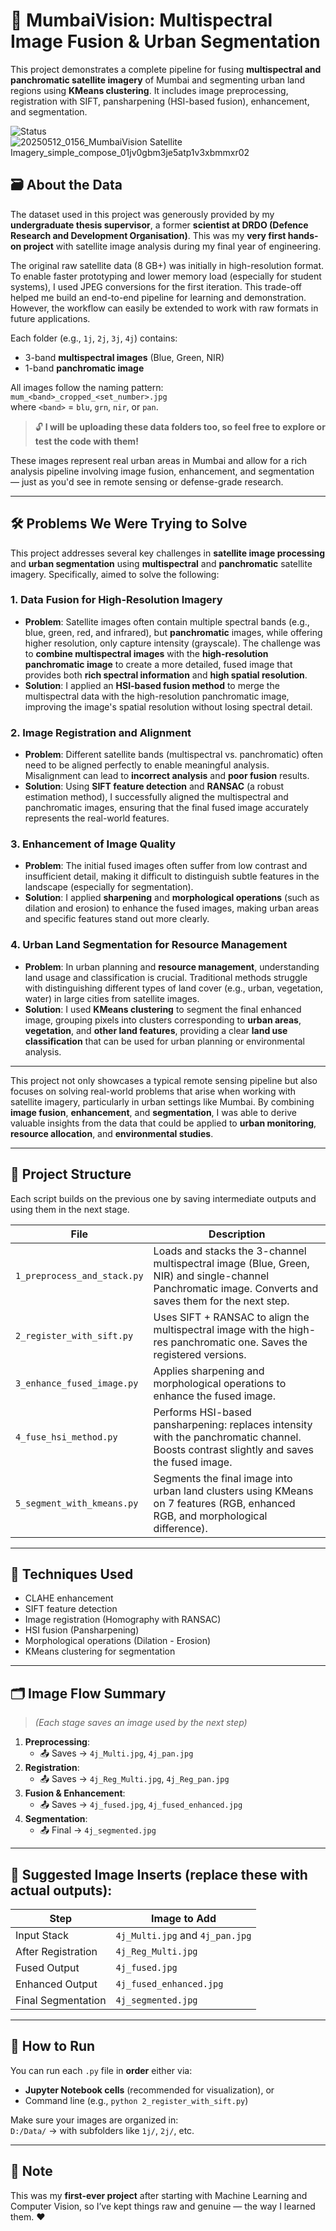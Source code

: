 # 🌆 MumbaiVision: Multispectral Image Fusion & Urban Segmentation

This project demonstrates a complete pipeline for fusing **multispectral and panchromatic satellite imagery** of Mumbai and segmenting urban land regions using **KMeans clustering**. It includes image preprocessing, registration with SIFT, pansharpening (HSI-based fusion), enhancement, and segmentation.

![Status](https://img.shields.io/badge/status-Completed-brightgreen)
![20250512_0156_MumbaiVision Satellite Imagery_simple_compose_01jv0gbm3je5atp1v3xbmmxr02](https://github.com/user-attachments/assets/46425642-6c2d-43d8-a13c-0b84a224dcb4)

## 🗃️ About the Data

The dataset used in this project was generously provided by my **undergraduate thesis supervisor**, a former **scientist at DRDO (Defence Research and Development Organisation)**. This was my **very first hands-on project** with satellite image analysis during my final year of engineering.

The original raw satellite data (8 GB+) was initially in high-resolution format. To enable faster prototyping and lower memory load (especially for student systems), I used JPEG conversions for the first iteration. This trade-off helped me build an end-to-end pipeline for learning and demonstration. However, the workflow can easily be extended to work with raw formats in future applications. 

Each folder (e.g., `1j`, `2j`, `3j`, `4j`) contains:
- 3-band **multispectral images** (Blue, Green, NIR)
- 1-band **panchromatic image**

All images follow the naming pattern:  
`mum_<band>_cropped_<set_number>.jpg`  
where `<band>` = `blu`, `grn`, `nir`, or `pan`.

> 🔓 **I will be uploading these data folders too, so feel free to explore or test the code with them!**

These images represent real urban areas in Mumbai and allow for a rich analysis pipeline involving image fusion, enhancement, and segmentation — just as you'd see in remote sensing or defense-grade research.

---

## 🛠️ Problems We Were Trying to Solve

This project addresses several key challenges in **satellite image processing** and **urban segmentation** using **multispectral** and **panchromatic** satellite imagery. Specifically, aimed to solve the following:

### 1. **Data Fusion for High-Resolution Imagery**
   - **Problem**: Satellite images often contain multiple spectral bands (e.g., blue, green, red, and infrared), but **panchromatic** images, while offering higher resolution, only capture intensity (grayscale). The challenge was to **combine multispectral images** with the **high-resolution panchromatic image** to create a more detailed, fused image that provides both **rich spectral information** and **high spatial resolution**.
   - **Solution**: I applied an **HSI-based fusion method** to merge the multispectral data with the high-resolution panchromatic image, improving the image's spatial resolution without losing spectral detail.

### 2. **Image Registration and Alignment**
   - **Problem**: Different satellite bands (multispectral vs. panchromatic) often need to be aligned perfectly to enable meaningful analysis. Misalignment can lead to **incorrect analysis** and **poor fusion** results.
   - **Solution**: Using **SIFT feature detection** and **RANSAC** (a robust estimation method), I successfully aligned the multispectral and panchromatic images, ensuring that the final fused image accurately represents the real-world features.

### 3. **Enhancement of Image Quality**
   - **Problem**: The initial fused images often suffer from low contrast and insufficient detail, making it difficult to distinguish subtle features in the landscape (especially for segmentation).
   - **Solution**: I applied **sharpening** and **morphological operations** (such as dilation and erosion) to enhance the fused images, making urban areas and specific features stand out more clearly.

### 4. **Urban Land Segmentation for Resource Management**
   - **Problem**: In urban planning and **resource management**, understanding land usage and classification is crucial. Traditional methods struggle with distinguishing different types of land cover (e.g., urban, vegetation, water) in large cities from satellite images.
   - **Solution**: I used **KMeans clustering** to segment the final enhanced image, grouping pixels into clusters corresponding to **urban areas**, **vegetation**, and **other land features**, providing a clear **land use classification** that can be used for urban planning or environmental analysis.

---

This project not only showcases a typical remote sensing pipeline but also focuses on solving real-world problems that arise when working with satellite imagery, particularly in urban settings like Mumbai. By combining **image fusion**, **enhancement**, and **segmentation**, I was able to derive valuable insights from the data that could be applied to **urban monitoring**, **resource allocation**, and **environmental studies**.

---
## 📁 Project Structure

Each script builds on the previous one by saving intermediate outputs and using them in the next stage.

| File | Description |
|------|-------------|
| `1_preprocess_and_stack.py` | Loads and stacks the 3-channel multispectral image (Blue, Green, NIR) and single-channel Panchromatic image. Converts and saves them for the next step. |
| `2_register_with_sift.py` | Uses SIFT + RANSAC to align the multispectral image with the high-res panchromatic one. Saves the registered versions. |
| `3_enhance_fused_image.py` | Applies sharpening and morphological operations to enhance the fused image. |
| `4_fuse_hsi_method.py` | Performs HSI-based pansharpening: replaces intensity with the panchromatic channel. Boosts contrast slightly and saves the fused image. |
| `5_segment_with_kmeans.py` | Segments the final image into urban land clusters using KMeans on 7 features (RGB, enhanced RGB, and morphological difference). |

---

## 🧠 Techniques Used

- CLAHE enhancement
- SIFT feature detection
- Image registration (Homography with RANSAC)
- HSI fusion (Pansharpening)
- Morphological operations (Dilation - Erosion)
- KMeans clustering for segmentation

---

## 🗂️ Image Flow Summary

> _(Each stage saves an image used by the next step)_

1. **Preprocessing**:  
   - 📤 Saves → `4j_Multi.jpg`, `4j_pan.jpg`
2. **Registration**:  
   - 📤 Saves → `4j_Reg_Multi.jpg`, `4j_Reg_pan.jpg`
3. **Fusion & Enhancement**:  
   - 📤 Saves → `4j_fused.jpg`, `4j_fused_enhanced.jpg`
4. **Segmentation**:  
   - 📤 Final → `4j_segmented.jpg`

---

## 📸 Suggested Image Inserts (replace these with actual outputs):

| Step | Image to Add |
|------|--------------|
| Input Stack | `4j_Multi.jpg` and `4j_pan.jpg` |
| After Registration | `4j_Reg_Multi.jpg` |
| Fused Output | `4j_fused.jpg` |
| Enhanced Output | `4j_fused_enhanced.jpg` |
| Final Segmentation | `4j_segmented.jpg` |

---

## 🚀 How to Run

You can run each `.py` file in **order** either via:
- **Jupyter Notebook cells** (recommended for visualization), or
- Command line (e.g., `python 2_register_with_sift.py`)

Make sure your images are organized in:  
`D:/Data/` → with subfolders like `1j/`, `2j/`, etc.

---

## 📝 Note

This was my **first-ever project** after starting with Machine Learning and Computer Vision, so I’ve kept things raw and genuine — the way I learned them. ❤️
